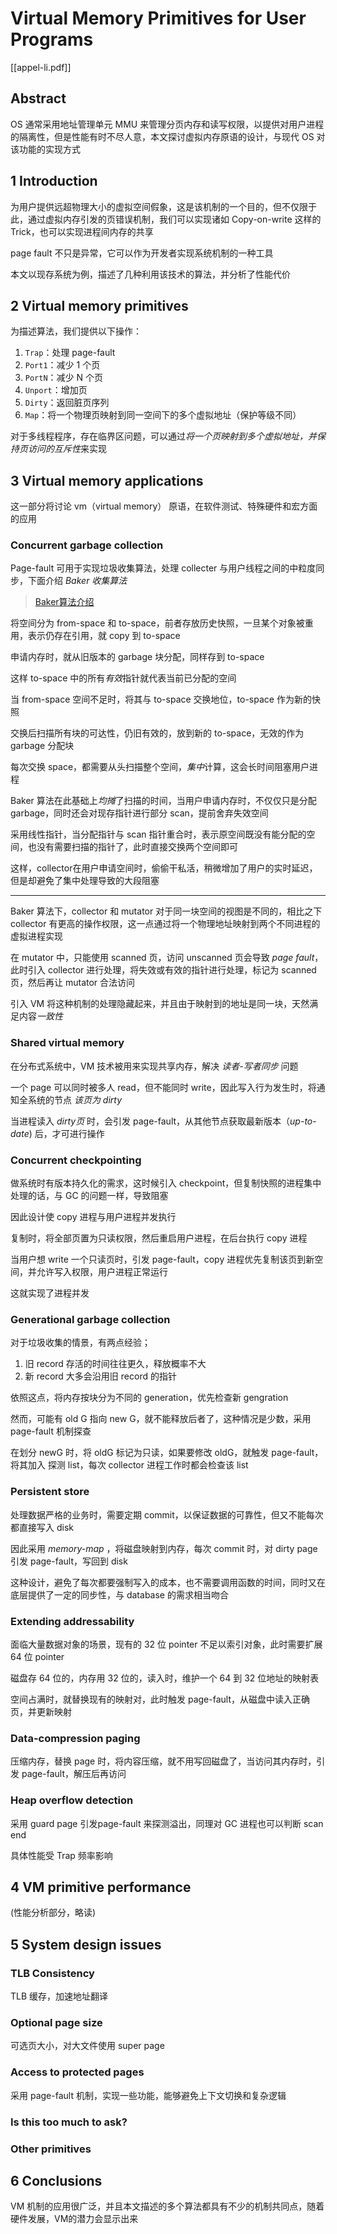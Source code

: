 # Virtual Memory Primitives for User Programs
[[appel-li.pdf]]

## Abstract
OS 通常采用地址管理单元 MMU 来管理分页内存和读写权限，以提供对用户进程的隔离性，但是性能有时不尽人意，本文探讨虚拟内存原语的设计，与现代 OS 对该功能的实现方式

## 1 Introduction
为用户提供远超物理大小的虚拟空间假象，这是该机制的一个目的，但不仅限于此，通过虚拟内存引发的页错误机制，我们可以实现诸如 Copy-on-write 这样的 Trick，也可以实现进程间内存的共享

page fault 不只是异常，它可以作为开发者实现系统机制的一种工具

本文以现存系统为例，描述了几种利用该技术的算法，并分析了性能代价

## 2 Virtual memory primitives
为描述算法，我们提供以下操作：
1. `Trap`：处理 page-fault
2. `Port1`：减少 1 个页
3. `PortN`：减少 N 个页
4. `Unport`：增加页
5. `Dirty`：返回脏页序列
6. `Map`：将一个物理页映射到同一空间下的多个虚拟地址（保护等级不同）

对于多线程程序，存在临界区问题，可以通过*将一个页映射到多个虚拟地址，并保持页访问的互斥性*来实现

## 3 Virtual memory applications
这一部分将讨论 vm（virtual memory） 原语，在软件测试、特殊硬件和宏方面 的应用

### Concurrent garbage collection
Page-fault 可用于实现垃圾收集算法，处理 collecter 与用户线程之间的中粒度同步，下面介绍 *Baker 收集算法*

> [Baker算法介绍](http://zhuanlan.zhihu.com/p/483720899)

将空间分为 from-space 和 to-space，前者存放历史快照，一旦某个对象被重用，表示仍存在引用，就 copy 到 to-space

申请内存时，就从旧版本的 garbage 块分配，同样存到 to-space 

这样 to-space 中的所有*有效*指针就代表当前已分配的空间

当 from-space 空间不足时，将其与 to-space 交换地位，to-space 作为新的快照

交换后扫描所有块的可达性，仍旧有效的，放到新的 to-space，无效的作为 garbage 分配块

每次交换 space，都需要从头扫描整个空间，*集中*计算，这会长时间阻塞用户进程

Baker 算法在此基础上*均摊*了扫描的时间，当用户申请内存时，不仅仅只是分配 garbage，同时还会对现存指针进行部分 scan，提前舍弃失效空间

采用线性指针，当分配指针与 scan 指针重合时，表示原空间既没有能分配的空间，也没有需要扫描的指针了，此时直接交换两个空间即可

这样，collector在用户申请空间时，偷偷干私活，稍微增加了用户的实时延迟，但是却避免了集中处理导致的大段阻塞

---
Baker 算法下，collector 和 mutator 对于同一块空间的视图是不同的，相比之下 collector 有更高的操作权限，这一点通过将一个物理地址映射到两个不同进程的虚拟进程实现

在 mutator 中，只能使用 scanned 页，访问 unscanned 页会导致 *page fault*，此时引入 collector 进行处理，将失效或有效的指针进行处理，标记为 scanned 页，然后再让 mutator 合法访问

引入 VM 将这种机制的处理隐藏起来，并且由于映射到的地址是同一块，天然满足内容*一致性*

### Shared virtual memory
在分布式系统中，VM 技术被用来实现共享内存，解决 *读者-写者同步* 问题

一个 page 可以同时被多人 read，但不能同时 write，因此写入行为发生时，将通知全系统的节点 *该页为 dirty*

当进程读入 *dirty页* 时，会引发 page-fault，从其他节点获取最新版本（*up-to-date*) 后，才可进行操作

### Concurrent checkpointing
做系统时有版本持久化的需求，这时候引入 checkpoint，但复制快照的进程集中处理的话，与 GC 的问题一样，导致阻塞

因此设计使 copy 进程与用户进程并发执行

复制时，将全部页置为只读权限，然后重启用户进程，在后台执行 copy 进程

当用户想 write 一个只读页时，引发 page-fault，copy 进程优先复制该页到新空间，并允许写入权限，用户进程正常运行

这就实现了进程并发

### Generational garbage collection
对于垃圾收集的情景，有两点经验；
1. 旧 record 存活的时间往往更久，释放概率不大
2. 新 record 大多会沿用旧 record 的指针

依照这点，将内存按块分为不同的 generation，优先检查新 gengration

然而，可能有 old G 指向 new G，就不能释放后者了，这种情况是少数，采用 page-fault 机制探查

在划分 newG 时，将 oldG 标记为只读，如果要修改 oldG，就触发 page-fault，将其加入 探测 list，每次 collector 进程工作时都会检查该 list

### Persistent store
处理数据严格的业务时，需要定期 commit，以保证数据的可靠性，但又不能每次都直接写入 disk

因此采用 *memory-map* ，将磁盘映射到内存，每次 commit 时，对 dirty page 引发 page-fault，写回到 disk

这种设计，避免了每次都要强制写入的成本，也不需要调用函数的时间，同时又在底层提供了一定的同步性，与 database 的需求相当吻合

### Extending addressability
面临大量数据对象的场景，现有的 32 位 pointer 不足以索引对象，此时需要扩展 64 位 pointer

磁盘存 64 位的，内存用 32 位的，读入时，维护一个 64 到 32 位地址的映射表

空间占满时，就替换现有的映射对，此时触发 page-fault，从磁盘中读入正确页，并更新映射

### Data-compression paging
压缩内存，替换 page 时，将内容压缩，就不用写回磁盘了，当访问其内存时，引发 page-fault，解压后再访问

### Heap overflow detection
采用 guard page 引发page-fault 来探测溢出，同理对 GC 进程也可以判断 scan end

具体性能受 Trap 频率影响

## 4 VM primitive performance
(性能分析部分，略读)
## 5 System design issues

### TLB Consistency
TLB 缓存，加速地址翻译
### Optional page size
可选页大小，对大文件使用 super page
### Access to protected pages
采用 page-fault 机制，实现一些功能，能够避免上下文切换和复杂逻辑
### Is this too much to ask?
### Other primitives

## 6 Conclusions
VM 机制的应用很广泛，并且本文描述的多个算法都具有不少的机制共同点，随着硬件发展，VM的潜力会显示出来